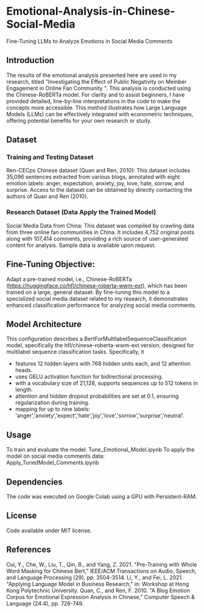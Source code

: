 # Emotional-Analysis-in-Chinese-Social-Media
Fine-Tuning LLMs to Analyze Emotions in Social Media Comments

## Introduction
The results of the emotional analysis presented here are used in my research, titled "Investigating the Effect of Public Negativity on Member Engagement in Online Fan Community ". This analysis is conducted using the Chinese-RoBERTa model. For clarity and to assist beginners, I have provided detailed, line-by-line interpretations in the code to make the concepts more accessible. This method illustrates how Large Language Models (LLMs) can be effectively integrated with econometric techniques, offering potential benefits for your own research or study.

## Dataset
### Training and Testing Dataset
Ren-CECps Chinese dataset (Quan and Ren, 2010): This dataset includes 35,096 sentences extracted from various blogs, annotated with eight emotion labels: anger, expectation, anxiety, joy, love, hate, sorrow, and surprise. Access to the dataset can be obtained by directly contacting the authors of Quan and Ren (2010).
### Research Dataset (Data Apply the Trained Model)
Social Media Data from China: This dataset was compiled by crawling data from three online fan communities in China. It includes 4,752 original posts along with 107,414 comments, providing a rich source of user-generated content for analysis. Sample data is available upon request.

## Fine-Tuning Objective:
Adapt a pre-trained model, i.e., Chinese-RoBERTa (https://huggingface.co/hfl/chinese-roberta-wwm-ext), which has been trained on a large, general dataset. By fine-tuning this model to a specialized social media dataset related to my research, it demonstrates enhanced classification performance for analyzing social media comments.
## Model Architecture
This configuration describes a BertForMultilabelSequenceClassification model, specifically the hfl/chinese-roberta-wwm-ext version, designed for multilabel sequence classification tasks. Specifically, it

- features 12 hidden layers with 768 hidden units each, and 12 attention heads.
- uses GELU activation function for bidirectional processing.
- with a vocabulary size of 21,128, supports sequences up to 512 tokens in length.
- attention and hidden dropout probabilities are set at 0.1, ensuring regularization during training.
- mapping for up to nine labels: 'anger','anxiety','expect','hate','joy','love','sorrow','surprise','neutral'.
  
## Usage
To train and evaluate the model: Tune_Emotional_Model.ipynb
To apply the model on social media comments data: Apply_TunedModel_Comments.ipynb
## Dependencies
The code was executed on Google Colab using a GPU with Persistent-RAM.
## License
Code available under MIT license.

## References
Cui, Y., Che, W., Liu, T., Qin, B., and Yang, Z. 2021. "Pre-Training with Whole Word Masking for Chinese Bert," IEEE/ACM Transactions on Audio, Speech, and Language Processing (29), pp. 3504-3514.
Li, Y., and Fei, L. 2021. "Applying Language Model in Business Research," in: Workshop at Hong Kong Polytechnic University.
Quan, C., and Ren, F. 2010. "A Blog Emotion Corpus for Emotional Expression Analysis in Chinese," Computer Speech & Language (24:4), pp. 726-749.
